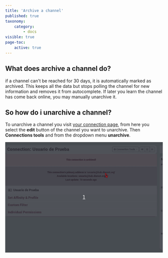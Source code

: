```yaml
---
title: 'Archive a channel'
published: true
taxonomy:
    category:
        - docs
visible: true
page-toc:
    active: true
---
```


## What does archive a channel do?

if a channel can't be reached for 30 days, it is automatically marked as archived. This keeps all the data but stops polling the channel for new information and removes it from autocomplete. If later you learn the channel has come back online, you may manually unarchive it.

## So how do i unarchive a channel?

To unarchive a channel you visit [your connection page](https://hub.disroot.org/connections), from here you select the **edit** button of the channel you want to unarchive. Then **Connections tools** and from the dropdown menu **unarchive**.

![UnArchiveChannel](en/UnArchiveChannel.gif)
